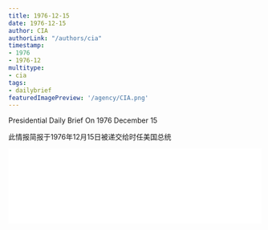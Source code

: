 ```yaml
---
title: 1976-12-15
date: 1976-12-15
author: CIA 
authorLink: "/authors/cia"
timestamp: 
- 1976
- 1976-12
multitype: 
- cia
tags: 
- dailybrief
featuredImagePreview: '/agency/CIA.png'
---
```



Presidential Daily Brief On 1976 December 15

此情报简报于1976年12月15日被递交给时任美国总统

<!--more-->





<div id="over" style="width:100%; overflow:hidden"> <iframe id="sFrame" name="sFrame" frameborder="no" border="0"  allowfullscreen marginwidth="0" scrolling="no" src = " /CIA/1976-12-15.html "  style = " position:absulute; width: 806px; top: 300;" > </iframe> </div>